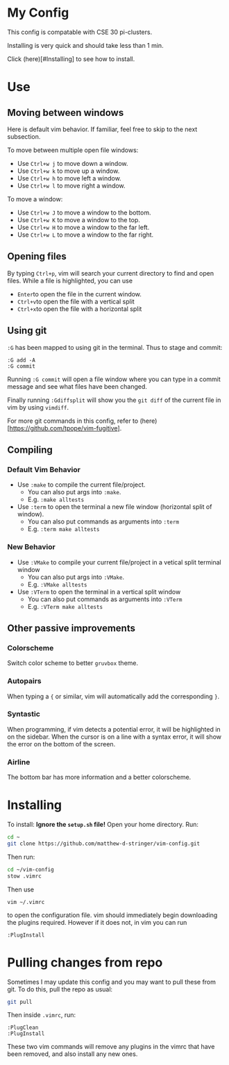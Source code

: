 # My Config
This config is compatable with CSE 30 pi-clusters.

Installing is very quick and should take less than 1 min. 

Click (here)[#Installing] to see how to install.

# Use
## Moving between windows
Here is default vim behavior. If familiar, feel free to skip to the next
subsection.

To move between multiple open file windows:
- Use `Ctrl+w j` to move down a window.
- Use `Ctrl+w k` to move up a window.
- Use `Ctrl+w h` to move left a window.
- Use `Ctrl+w l` to move right a window.

To move a window: 
- Use `Ctrl+w J` to move a window to the bottom.
- Use `Ctrl+w K` to move a window to the top.
- Use `Ctrl+w H` to move a window to the far left.
- Use `Ctrl+w L` to move a window to the far right.

## Opening files
By typing `Ctrl+p`, vim will search your current directory to find and open files.
While a file is highlighted, you can use 
- `Enter`to open the file in the current window.
- `Ctrl+v`to open the file with a vertical split
- `Ctrl+x`to open the file with a horizontal split

## Using git
`:G` has been mapped to using git in the terminal.
Thus to stage and commit:
```
:G add -A
:G commit
```
Running `:G commit` will open a file window where you can type in a commit 
message and see what files have been changed.

Finally running `:Gdiffsplit` will show you the `git diff` of the current file 
in vim by using `vimdiff`.

For more git commands in this config, refer to 
(here)[https://github.com/tpope/vim-fugitive].

## Compiling
### Default Vim Behavior
- Use `:make` to compile the current file/project.
    - You can also put args into `:make`.
    - E.g. `:make alltests`
- Use `:term` to open the terminal a new file window (horizontal split of window).
    - You can also put commands as arguments into `:term`
    - E.g. `:term make alltests`

### New Behavior
- Use `:VMake` to compile your current file/project in a vetical split terminal
window
    - You can also put args into `:VMake`.
    - E.g. `:VMake alltests`
- Use `:VTerm` to open the terminal in a vertical split window
    - You can also put commands as arguments into `:VTerm`
    - E.g. `:VTerm make alltests`

## Other passive improvements
### Colorscheme
Switch color scheme to better `gruvbox` theme.

### Autopairs
When typing a `{` or similar, vim will automatically add the corresponding `}`.

### Syntastic
When programming, if vim detects a potential error, it will be highlighted in on
the sidebar.
When the cursor is on a line with a syntax error, it will show the error on the
bottom of the screen.

### Airline
The bottom bar has more information and a better colorscheme. 

# Installing
To install:
**Ignore the `setup.sh` file!**
Open your home directory.
Run:
```sh
cd ~
git clone https://github.com/matthew-d-stringer/vim-config.git
```
Then run:
```sh
cd ~/vim-config
stow .vimrc
```
Then use
```
vim ~/.vimrc
```
to open the configuration file. 
vim should immediately begin downloading the plugins required.
However if it does not, in vim you can run
```
:PlugInstall
```

# Pulling changes from repo

Sometimes I may update this config and you may want to pull these from git.
To do this, pull the repo as usual:
```sh
git pull
```
Then inside `.vimrc`, run:
```
:PlugClean
:PlugInstall
```
These two vim commands will remove any plugins in the vimrc that have been 
removed, and also install any new ones.
